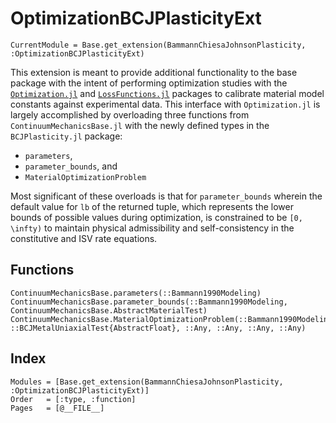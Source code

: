 # OptimizationBCJPlasticityExt

```@meta
CurrentModule = Base.get_extension(BammannChiesaJohnsonPlasticity, :OptimizationBCJPlasticityExt)
```

This extension is meant to provide additional functionality to the base package with the intent of performing optimization studies with the [`Optimization.jl`](https://github.com/SciML/Optimization.jl.git) and [`LossFunctions.jl`](https://github.com/JuliaML/LossFunctions.jl.git) packages to calibrate material model constants against experimental data.
This interface with `Optimization.jl` is largely accomplished by overloading three functions from `ContinuumMechanicsBase.jl` with the newly defined types in the `BCJPlasticity.jl` package:

- `parameters`,
- `parameter_bounds`, and
- `MaterialOptimizationProblem`

Most significant of these overloads is that for `parameter_bounds` wherein the default value for `lb` of the returned tuple, which represents the lower bounds of possible values during optimization, is constrained to be ``[0, \infty)`` to maintain physical admissibility and self-consistency in the constitutive and ISV rate equations.

## Functions
```@docs; canonical=false
ContinuumMechanicsBase.parameters(::Bammann1990Modeling)
ContinuumMechanicsBase.parameter_bounds(::Bammann1990Modeling, ContinuumMechanicsBase.AbstractMaterialTest)
ContinuumMechanicsBase.MaterialOptimizationProblem(::Bammann1990Modeling{AbstractFloat}, ::BCJMetalUniaxialTest{AbstractFloat}, ::Any, ::Any, ::Any, ::Any)
```

## Index
```@index
Modules = [Base.get_extension(BammannChiesaJohnsonPlasticity, :OptimizationBCJPlasticityExt)]
Order   = [:type, :function]
Pages   = [@__FILE__]
```
